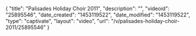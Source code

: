 {
    "title": "Palisades Holiday Choir 2011",
    "description": "",
    "videoid": "25895546",
    "date_created": "1453119522",
    "date_modified": "1453119522",
    "type": "captivate",
    "layout": "video",
    "url": "\/v\/palisades-holiday-choir-2011\/25895546"
}